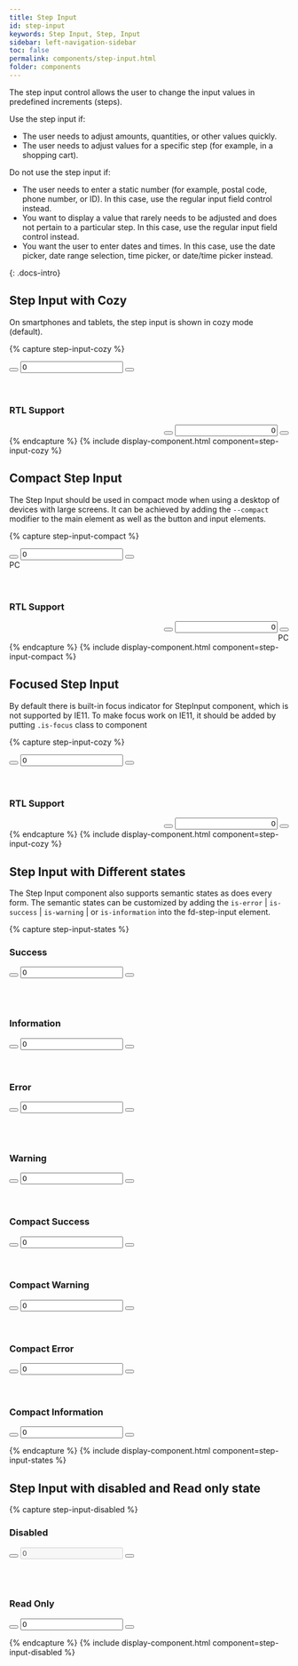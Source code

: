 ```yaml
---
title: Step Input
id: step-input
keywords: Step Input, Step, Input
sidebar: left-navigation-sidebar
toc: false
permalink: components/step-input.html
folder: components
---
```


The step input control allows the user to change the input values in predefined increments (steps).

Use the step input if:
<ul>
    <li>The user needs to adjust amounts, quantities, or other values quickly.</li>
    <li>The user needs to adjust values for a specific step (for example, in a shopping cart).</li>
</ul>
Do not use the step input if:
<ul>
    <li>The user needs to enter a static number (for example, postal code, phone number, or ID). In this case, use the regular input field control instead.</li>
    <li>You want to display a value that rarely needs to be adjusted and does not pertain to a particular step. In this case, use the regular input field control instead.</li>
    <li>You want the user to enter dates and times. In this case, use the date picker, date range selection, time picker, or date/time picker instead.</li>
</ul>


{: .docs-intro}


## Step Input with Cozy
On smartphones and tablets, the step input is shown in cozy mode (default).

{% capture step-input-cozy %}
<div class="fd-step-input">
        <button aria-label="Step down" class="
            fd-button
            fd-button--transparent
            fd-step-input__button
            sap-icon--less"
            onclick="stepInputValue('step-3', 'down');"
            tabindex="-1" type="button">
        </button>
    <input class="
            fd-input 
            fd-input--no-number-spinner 
            fd-step-input__input
    " id="step-3" type="number" value="0">
        <button aria-label="Step up" class="
            fd-button 
            fd-button--transparent
            fd-step-input__button
            sap-icon--add"
            onclick="stepInputValue('step-3', 'up');" 
            tabindex="-1" type="button">
        </button>
</div>
<br><br>
<h3>RTL Support</h3>
<div dir="rtl">
    <div class="fd-step-input">
            <button aria-label="Step down" class="
                fd-button
                fd-button--transparent
                fd-step-input__button
                sap-icon--less"
                onclick="stepInputValue('step-4', 'down');"
                tabindex="-1" type="button">
            </button>
        <input class="
                fd-input 
                fd-input--no-number-spinner 
                fd-step-input__input
        " id="step-4" type="number" value="0">
            <button aria-label="Step up" class="
                fd-button 
                fd-button--transparent
                fd-step-input__button
                sap-icon--add"
                onclick="stepInputValue('step-4', 'up');" 
                tabindex="-1" type="button">
            </button>
    </div>
    
</div>
{% endcapture %}
{% include display-component.html component=step-input-cozy %}


## Compact Step Input
The Step Input should be used in compact mode when using a desktop of devices with large screens. 
It can be achieved by adding the `--compact` modifier to the main element as well as the button and input elements.

{% capture step-input-compact %}
<div class="fd-form-item fd-form-item--horizontal">
    <div class="fd-step-input fd-step-input--compact">
            <button aria-label="Step down" class="
                fd-button
                fd-button--compact
                fd-button--transparent
                fd-step-input__button
                sap-icon--less"
                onclick="stepInputValue('step-1', 'down');"
                tabindex="-1" type="button">
            </button>
        <input class="
                fd-input 
                fd-input--compact 
                fd-input--no-number-spinner 
                fd-step-input__input
        " id="step-1" type="number" value="0">
            <button aria-label="Step up" class="
                fd-button 
                fd-button--compact
                fd-button--transparent
                fd-step-input__button
                sap-icon--add"
                onclick="stepInputValue('step-1', 'up');" 
                tabindex="-1" type="button">
            </button>
    </div>
    <span class="fd-form-label fd-form-label--unit-description">PC</span>
</div>
<br><br>
<h3>RTL Support</h3>
<div class="fd-form-item fd-form-item--horizontal" dir="rtl">
    <div class="fd-step-input fd-step-input--compact">
            <button aria-label="Step down" class="
                fd-button
                fd-button--compact
                fd-button--transparent
                fd-step-input__button
                sap-icon--less"
                onclick="stepInputValue('step-2', 'down');"
                tabindex="-1" type="button">
            </button>
        <input class="
                fd-input 
                fd-input--compact 
                fd-input--no-number-spinner 
                fd-step-input__input
        " id="step-2" type="number" value="0">
            <button aria-label="Step up" class="
                fd-button 
                fd-button--compact
                fd-button--transparent
                fd-step-input__button
                sap-icon--add"
                onclick="stepInputValue('step-2', 'up');" 
                tabindex="-1" type="button">
            </button>
    </div>
    <span class="fd-form-label fd-form-label--unit-description">PC</span>
</div>
{% endcapture %}
{% include display-component.html component=step-input-compact %}

## Focused Step Input
By default there is built-in focus indicator for StepInput component, which is not supported by IE11.
To make focus work on IE11, it should be added by putting `.is-focus` class to component

{% capture step-input-cozy %}
<div class="fd-step-input is-focus">
        <button aria-label="Step down" class="
            fd-button
            fd-button--transparent
            fd-step-input__button
            sap-icon--less"
            onclick="stepInputValue('step-20', 'down');"
            tabindex="-1" type="button">
        </button>
    <input class="
            fd-input 
            fd-input--no-number-spinner 
            fd-step-input__input
    " id="step-20" type="number" value="0">
        <button aria-label="Step up" class="
            fd-button 
            fd-button--transparent
            fd-step-input__button
            sap-icon--add"
            onclick="stepInputValue('step-20', 'up');" 
            tabindex="-1" type="button">
        </button>
</div>
<br><br>
<h3>RTL Support</h3>
<div dir="rtl">
    <div class="fd-step-input is-focus">
            <button aria-label="Step down" class="
                fd-button
                fd-button--transparent
                fd-step-input__button
                sap-icon--less"
                onclick="stepInputValue('step-21', 'down');"
                tabindex="-1" type="button">
            </button>
        <input class="
                fd-input 
                fd-input--no-number-spinner 
                fd-step-input__input
        " id="step-21" type="number" value="0">
            <button aria-label="Step up" class="
                fd-button 
                fd-button--transparent
                fd-step-input__button
                sap-icon--add"
                onclick="stepInputValue('step-21', 'up');" 
                tabindex="-1" type="button">
            </button>
    </div>
    
</div>
{% endcapture %}
{% include display-component.html component=step-input-cozy %}

## Step Input with Different states
The Step Input component also supports semantic states as does every form. 
The semantic states can be customized by adding the `is-error` | `is-success` | `is-warning` | or `is-information` into the fd-step-input element.

{% capture step-input-states %}

<h3>Success</h3>

<div class="fd-step-input is-success">
        <button aria-label="Step down" class="
            fd-button
            fd-button--transparent
            fd-step-input__button
            sap-icon--less"
            onclick="stepInputValue('step-5', 'down');"
            tabindex="-1" type="button">
        </button>
    <input class="
            fd-input 
            fd-input--no-number-spinner 
            fd-step-input__input
    " id="step-5" type="number" value="0">
        <button aria-label="Step up" class="
            fd-button 
            fd-button--transparent
            fd-step-input__button
            sap-icon--add"
            onclick="stepInputValue('step-5', 'up');" 
            tabindex="-1" type="button">
        </button>
</div>

<br><br>
<h3>Information</h3>
<div class="fd-step-input is-information">
        <button aria-label="Step down" class="
            fd-button
            fd-button--transparent
            fd-step-input__button
            sap-icon--less"
            onclick="stepInputValue('step-6', 'down');"
            tabindex="-1" type="button">
        </button>
    <input class="
            fd-input 
            fd-input--no-number-spinner 
            fd-step-input__input
    " id="step-6" type="number" value="0">
        <button aria-label="Step up" class="
            fd-button 
            fd-button--transparent
            fd-step-input__button
            sap-icon--add"
            onclick="stepInputValue('step-6', 'up');" 
            tabindex="-1" type="button">
        </button>
</div>
<br><br>
<h3>Error</h3>
<div class="fd-step-input is-error">
        <button aria-label="Step down" class="
            fd-button
            fd-button--transparent
            fd-step-input__button
            sap-icon--less"
            onclick="stepInputValue('step-7', 'down');"
            tabindex="-1" type="button">
        </button>
    <input class="
            fd-input 
            fd-input--no-number-spinner 
            fd-step-input__input
    " id="step-7" type="number" value="0">
        <button aria-label="Step up" class="
            fd-button 
            fd-button--transparent
            fd-step-input__button
            sap-icon--add"
            onclick="stepInputValue('step-7', 'up');" 
            tabindex="-1" type="button">
        </button>
</div>

<br><br>

<h3>Warning</h3>
<div class="fd-step-input is-warning">
    <button aria-label="Step down" class="
        fd-button
        fd-button--transparent
        fd-step-input__button
        sap-icon--less"
        onclick="stepInputValue('step-8', 'down');"
        tabindex="-1" type="button">
    </button>
    <input class="
        fd-input 
        fd-input--no-number-spinner 
        fd-step-input__input
    " id="step-8" type="number" value="0">
    <button aria-label="Step up" class="
        fd-button 
        fd-button--transparent
        fd-step-input__button
        sap-icon--add"
        onclick="stepInputValue('step-8', 'up');" 
        tabindex="-1" type="button">
    </button>
</div>


<br>
<br>

<h3>Compact Success</h3>
<div class="fd-step-input is-success fd-step-input--compact">
        <button aria-label="Step down" class="
            fd-button
            fd-button--compact
            fd-button--transparent
            fd-step-input__button
            sap-icon--less"
            onclick="stepInputValue('step-9', 'down');"
            tabindex="-1" type="button">
        </button>
    <input class="
            fd-input 
            fd-input--compact 
            fd-input--no-number-spinner 
            fd-step-input__input
    " id="step-9" type="number" value="0">
        <button aria-label="Step up" class="
            fd-button 
            fd-button--compact
            fd-button--transparent
            fd-step-input__button
            sap-icon--add"
            onclick="stepInputValue('step-9', 'up');" 
            tabindex="-1" type="button">
        </button>
</div>


<br>
<br>

<h3>Compact Warning</h3>
<div class="fd-step-input is-warning fd-step-input--compact">
        <button aria-label="Step down" class="
            fd-button
            fd-button--compact
            fd-button--transparent
            fd-step-input__button
            sap-icon--less"
            onclick="stepInputValue('step-10', 'down');"
            tabindex="-1" type="button">
        </button>
    <input class="
            fd-input 
            fd-input--compact 
            fd-input--no-number-spinner 
            fd-step-input__input
    " id="step-10" type="number" value="0">
        <button aria-label="Step up" class="
            fd-button 
            fd-button--compact
            fd-button--transparent
            fd-step-input__button
            sap-icon--add"
            onclick="stepInputValue('step-10', 'up');" 
            tabindex="-1" type="button">
        </button>
</div>


<br>
<br>

<h3>Compact Error</h3>
<div class="fd-step-input is-error fd-step-input--compact">
        <button aria-label="Step down" class="
            fd-button
            fd-button--compact
            fd-button--transparent
            fd-step-input__button
            sap-icon--less"
            onclick="stepInputValue('step-11', 'down');"
            tabindex="-1" type="button">
        </button>
    <input class="
            fd-input 
            fd-input--compact 
            fd-input--no-number-spinner 
            fd-step-input__input
    " id="step-11" type="number" value="0">
        <button aria-label="Step up" class="
            fd-button 
            fd-button--compact
            fd-button--transparent
            fd-step-input__button
            sap-icon--add"
            onclick="stepInputValue('step-11', 'up');" 
            tabindex="-1" type="button">
        </button>
</div>


<br>
<br>

<h3>Compact Information</h3>
<div class="fd-step-input is-information fd-step-input--compact">
        <button aria-label="Step down" class="
            fd-button
            fd-button--compact
            fd-button--transparent
            fd-step-input__button
            sap-icon--less"
            onclick="stepInputValue('step-12', 'down');"
            tabindex="-1" type="button">
        </button>
    <input class="
            fd-input 
            fd-input--compact 
            fd-input--no-number-spinner 
            fd-step-input__input
    " id="step-12" type="number" value="0">
        <button aria-label="Step up" class="
            fd-button 
            fd-button--compact
            fd-button--transparent
            fd-step-input__button
            sap-icon--add"
            onclick="stepInputValue('step-12', 'up');" 
            tabindex="-1" type="button">
        </button>
</div>

{% endcapture %}
{% include display-component.html component=step-input-states %}

## Step Input with disabled and Read only state

{% capture step-input-disabled %}

<h3>Disabled</h3>

<div class="fd-step-input is-disabled">
        <button aria-label="Step down" class="
            fd-button
            fd-button--transparent
            fd-step-input__button
            sap-icon--less"
            onclick="stepInputValue('step-13', 'down');"
            tabindex="-1" type="button">
        </button>
    <input class="
            fd-input 
            fd-input--no-number-spinner 
            fd-step-input__input
    " id="step-13" type="number" value="0" disabled>
        <button aria-label="Step up" class="
            fd-button 
            fd-button--transparent
            fd-step-input__button
            sap-icon--add"
            onclick="stepInputValue('step-13', 'up');" 
            tabindex="-1" type="button">
        </button>
</div>


<br><br>

<h3>Read Only</h3>

<div class="fd-step-input is-readonly">
        <button aria-label="Step down" class="
            fd-button
            fd-button--transparent
            fd-step-input__button
            sap-icon--less"
            onclick="stepInputValue('step-14', 'down');"
            tabindex="-1" type="button">
        </button>
    <input class="
            fd-input 
            fd-input--no-number-spinner 
            fd-step-input__input
    " id="step-14" type="number" readonly value="0">
        <button aria-label="Step up" class="
            fd-button 
            fd-button--transparent
            fd-step-input__button
            sap-icon--add"
            onclick="stepInputValue('step-14', 'up');" 
            tabindex="-1" type="button">
        </button>
</div>


{% endcapture %}
{% include display-component.html component=step-input-disabled %}
